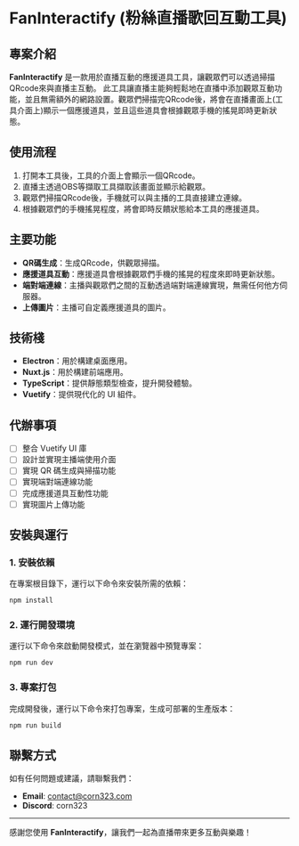 # FanInteractify (粉絲直播歌回互動工具)

## 專案介紹
**FanInteractify** 是一款用於直播互動的應援道具工具，讓觀眾們可以透過掃描QRcode來與直播主互動。
此工具讓直播主能夠輕鬆地在直播中添加觀眾互動功能，並且無需額外的網路設置。觀眾們掃描完QRcode後，將會在直播畫面上(工具介面上)顯示一個應援道具，並且這些道具會根據觀眾手機的搖晃即時更新狀態。

## 使用流程
1. 打開本工具後，工具的介面上會顯示一個QRcode。
2. 直播主透過OBS等擷取工具擷取該畫面並顯示給觀眾。
3. 觀眾們掃描QRcode後，手機就可以與主播的工具直接建立連線。
4. 根據觀眾們的手機搖晃程度，將會即時反饋狀態給本工具的應援道具。

## 主要功能
- **QR碼生成**：生成QRcode，供觀眾掃描。
- **應援道具互動**：應援道具會根據觀眾們手機的搖晃的程度來即時更新狀態。
- **端對端連線**：主播與觀眾們之間的互動透過端對端連線實現，無需任何他方伺服器。
- **上傳圖片**：主播可自定義應援道具的圖片。

## 技術棧
- **Electron**：用於構建桌面應用。
- **Nuxt.js**：用於構建前端應用。
- **TypeScript**：提供靜態類型檢查，提升開發體驗。
- **Vuetify**：提供現代化的 UI 組件。

## 代辦事項
- [ ] 整合 Vuetify UI 庫
- [ ] 設計並實現主播端使用介面
- [ ] 實現 QR 碼生成與掃描功能
- [ ] 實現端對端連線功能
- [ ] 完成應援道具互動性功能
- [ ] 實現圖片上傳功能

## 安裝與運行

### 1. 安裝依賴
在專案根目錄下，運行以下命令來安裝所需的依賴：

```bash
npm install
```

### 2. 運行開發環境
運行以下命令來啟動開發模式，並在瀏覽器中預覽專案：

```bash
npm run dev
```

### 3. 專案打包
完成開發後，運行以下命令來打包專案，生成可部署的生產版本：

```bash
npm run build
```

## 聯繫方式
如有任何問題或建議，請聯繫我們：

- **Email**: [contact@corn323.com](mailto:contact@corn323.com)
- **Discord**: corn323

---

感謝您使用 **FanInteractify**，讓我們一起為直播帶來更多互動與樂趣！
